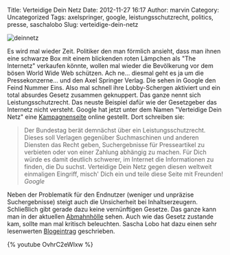 Title: Verteidige Dein Netz
Date: 2012-11-27 16:17
Author: marvin
Category: Uncategorized
Tags: axelspringer, google, leistungsschutzrecht, politics, presse, saschalobo
Slug: verteidige-dein-netz

![deinnetz]({filename}/images/deinnetz.jpg)

Es wird mal wieder Zeit. Politiker den man förmlich ansieht, dass man
ihnen eine schwarze Box mit einem blickenden roten Lämpchen als "The
Internetz" verkaufen könnte, wollen mal wieder die Bevölkerung vor dem
bösen World Wide Web schützen. Ach ne... diesmal geht es ja um die
Pressekonzerne... und den Axel Springer Verlag. Die sehen in Google den
Feind Nummer Eins. Also mal schnell ihre Lobby-Schergen aktiviert und
ein total absurdes Gesetz zusammen geknuppert. Das ganze nennt sich
Leistungsschutzrecht. Das neuste Beispiel dafür wie der Gesetzgeber das
Internetz nicht versteht. Google hat jetzt unter dem Namen "Verteidige
Dein Netz" eine
[Kampagnenseite](http://www.google.de/campaigns/deinnetz/) online
gestellt. Dort schreiben sie:

> Der Bundestag berät demnächst über ein Leistungsschutzrecht. Dieses
> soll Verlagen gegenüber Suchmaschinen und anderen Diensten das Recht
> geben, Suchergebnisse für Presseartikel zu verbieten oder von einer
> Zahlung abhängig zu machen. Für Dich würde es damit deutlich schwerer,
> im Internet die Informationen zu finden, die Du suchst. Verteidige
> Dein Netz gegen diesen weltweit einmaligen Eingriff, misch' Dich ein
> und teile diese Seite mit Freunden!  
>  <cite>Google</cite>

Neben der Problematik für den Endnutzer (weniger und unpräzise
Suchergebnisse) steigt auch die Unsicherheit bei Inhaltserzeugern.
Schließlich gibt gerade dazu keine vernünftigen Gesetze. Das ganze kann
man in der aktuellen
[Abmahnhölle](http://xsteadfastx.org/2012/10/09/abmahnholle/) sehen.
Auch wie das Gesetz zustande kam, sollte man mal kritisch beleuchten.
Sascha Lobo hat dazu einen sehr lesenwerten
[Blogeintrag](http://saschalobo.com/2012/08/31/funf-entscheidende-fragen-zum-leistungsschutzrecht/)
geschrieben.

{% youtube OvhrC2eWIxw %}


